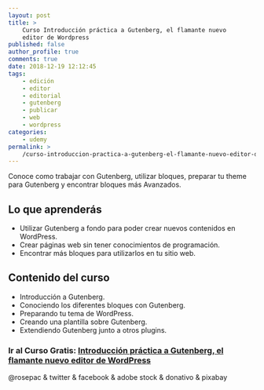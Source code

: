 ```yaml
---
layout: post
title: >
    Curso Introducción práctica a Gutenberg, el flamante nuevo
    editor de Wordpress
published: false
author_profile: true
comments: true
date: 2018-12-19 12:12:45
tags:
    - edición
    - editor
    - editorial
    - gutenberg
    - publicar
    - web
    - wordpress
categories:
    - udemy
permalink: >
    /curso-introduccion-practica-a-gutenberg-el-flamante-nuevo-editor-de-wordpress
---
```

Conoce como trabajar con Gutenberg, utilizar bloques, preparar tu theme para Gutenberg y encontrar bloques más Avanzados.

## Lo que aprenderás

  * Utilizar Gutenberg a fondo para poder crear nuevos contenidos en WordPress.
  * Crear páginas web sin tener conocimientos de programación.
  * Encontrar más bloques para utilizarlos en tu sitio web.

## Contenido del curso

  * Introducción a Gutenberg.
  * Conociendo los diferentes bloques con Gutenberg.
  * Preparando tu tema de WordPress.
  * Creando una plantilla sobre Gutenberg.
  * Extendiendo Gutenberg junto a otros plugins.


  


### **Ir al Curso Gratis: [Introducción práctica a Gutenberg, el flamante nuevo editor de WordPress][1]**


  



  @rosepac & twitter & facebook & adobe stock & donativo & pixabay


 [1]: https://www.udemy.com/share/100vQkAkoaeF5RTXw=/